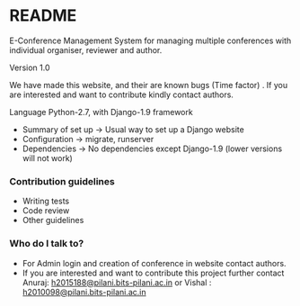 # README #

E-Conference Management System for managing multiple conferences with individual organiser, reviewer and author.

Version 1.0

We have made this website, and their are known bugs (Time factor) . If you are interested and want to contribute kindly contact authors.

Language Python-2.7, with Django-1.9 framework

* Summary of set up -> Usual way to set up a Django website
* Configuration -> migrate, runserver
* Dependencies  -> No dependencies except Django-1.9 (lower versions will not work)

### Contribution guidelines ###

* Writing tests 
* Code review
* Other guidelines

### Who do I talk to? ###

* For Admin login and creation of conference in website contact authors.
* If you are interested and want to contribute this project further contact 
Anuraj: h2015188@pilani.bits-pilani.ac.in or Vishal : h2010098@pilani.bits-pilani.ac.in